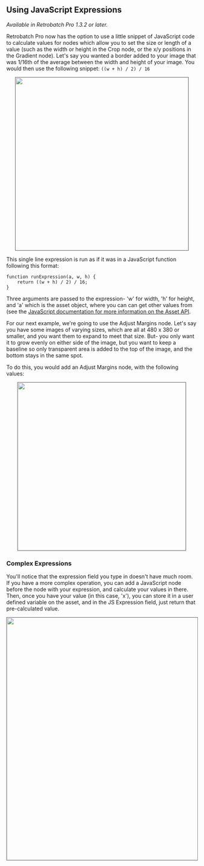 ## Using JavaScript Expressions

*Available in Retrobatch Pro 1.3.2 or later.*

Retrobatch Pro now has the option to use a little snippet of JavaScript code to calculate values for nodes which allow you to set the size or length of a value (such as the width or height in the Crop node, or the x/y positions in the Gradient node). Let's say you wanted a border added to your image that was 1/16th of the average between the width and height of your image. You would then use the following snippet: `((w + h) / 2) / 16`

<center><img src="../images/javascript_expression_field_border_shot.png" width="457" style="border: solid 1px #777;" /></center>

This single line expression is run as if it was in a JavaScript function following this format:

    function runExpression(a, w, h) {
        return ((w + h) / 2) / 16;
    }


Three arguments are passed to the expression- 'w' for width, 'h' for height, and 'a' which is the asset object, where you can can get other values from (see the [JavaScript documentation for more information on the Asset API](https://flyingmeat.com/retrobatch/jsapi-1/assetapi/).

For our next example, we're going to use the Adjust Margins node. Let's say you have some images of varying sizes, which are all at 480 x 380 or smaller, and you want them to expand to meet that size. But- you only want it to grow evenly on either side of the image, but you want to keep a baseline so only transparent area is added to the top of the image, and the bottom stays in the same spot.

To do this, you would add an Adjust Margins node, with the following values:
<center><img src="../images/javascript_expression_fields_shot.png" width="444" style="border: solid 1px #777;" /></center>

### Complex Expressions

You'll notice that the expression field you type in doesn't have much room. If you have a more complex operation, you can add a JavaScript node before the node with your expression, and calculate your values in there. Then, once you have your value (in this case, 'x'), you can store it in a user defined variable on the asset, and in the JS Expression field, just return that pre-calculated value.

<center><img src="../images/javascript_expression_fields_complex_operation.png" width="641" style="border: solid 1px #777;" /></center>

